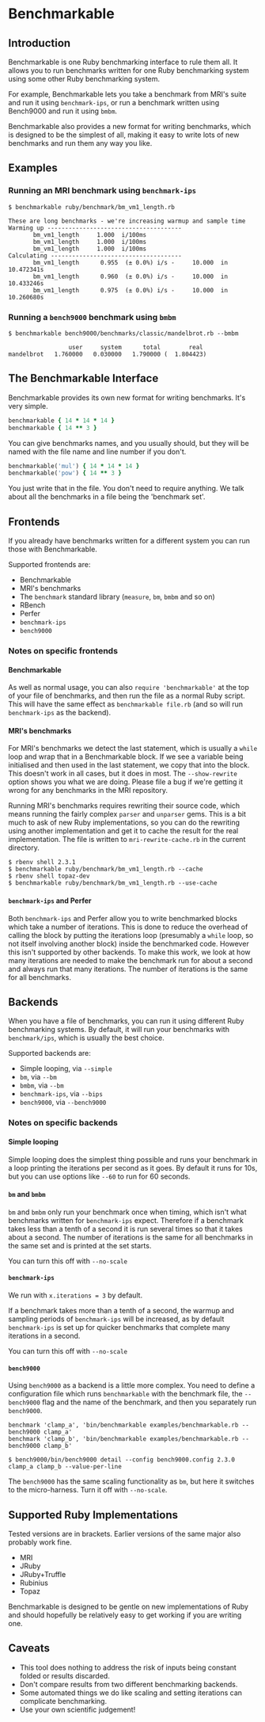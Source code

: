 # Benchmarkable

## Introduction

Benchmarkable is one Ruby benchmarking interface to rule them all. It allows
you to run benchmarks written for one Ruby benchmarking system using some other
Ruby benchmarking system.

For example, Benchmarkable lets you take a benchmark from MRI's suite and run
it using `benchmark-ips`, or run a benchmark written using Bench9000 and run
it using `bmbm`.

Benchmarkable also provides a new format for writing benchmarks, which is
designed to be the simplest of all, making it easy to write lots of new
benchmarks and run them any way you like.

## Examples

### Running an MRI benchmark using `benchmark-ips`

```
$ benchmarkable ruby/benchmark/bm_vm1_length.rb

These are long benchmarks - we're increasing warmup and sample time
Warming up --------------------------------------
       bm_vm1_length     1.000  i/100ms
       bm_vm1_length     1.000  i/100ms
       bm_vm1_length     1.000  i/100ms
Calculating -------------------------------------
       bm_vm1_length      0.955  (± 0.0%) i/s -     10.000  in  10.472341s
       bm_vm1_length      0.960  (± 0.0%) i/s -     10.000  in  10.433246s
       bm_vm1_length      0.975  (± 0.0%) i/s -     10.000  in  10.260680s
```

### Running a `bench9000` benchmark using `bmbm`

```
$ benchmarkable bench9000/benchmarks/classic/mandelbrot.rb --bmbm

                 user     system      total        real
mandelbrot   1.760000   0.030000   1.790000 (  1.804423)
```

## The Benchmarkable Interface

Benchmarkable provides its own new format for writing benchmarks. It's very
simple.

```ruby
benchmarkable { 14 * 14 * 14 }
benchmarkable { 14 ** 3 }
```

You can give benchmarks names, and you usually should, but they will be named
with the file name and line number if you don't.

```ruby
benchmarkable('mul') { 14 * 14 * 14 }
benchmarkable('pow') { 14 ** 3 }
```

You just write that in the file. You don't need to require anything. We talk
about all the benchmarks in a file being the 'benchmark set'.

## Frontends

If you already have benchmarks written for a different system you can run those
with Benchmarkable.

Supported frontends are:

* Benchmarkable
* MRI's benchmarks
* The `benchmark` standard library (`measure`, `bm`, `bmbm` and so on)
* RBench
* Perfer
* `benchmark-ips`
* `bench9000`

### Notes on specific frontends

#### Benchmarkable

As well as normal usage, you can also `require 'benchmarkable'` at the top of
your file of benchmarks, and then run the file as a normal Ruby script. This
will have the same effect as `benchmarkable file.rb` (and so will run
`benchmark-ips` as the backend).

#### MRI's benchmarks

For MRI's benchmarks we detect the last statement, which is usually a `while`
loop and wrap that in a Benchmarkable block. If we see a variable being
initialised and then used in the last statement, we copy that into the block.
This doesn't work in all cases, but it does in most. The `--show-rewrite` option
shows you what we are doing. Please file a bug if we're getting it wrong for any
benchmarks in the MRI repository.

Running MRI's benchmarks requires rewriting their source code, which means
running the fairly complex `parser` and `unparser` gems. This is a bit much to
ask of new Ruby implementations, so you can do the rewriting using another
implementation and get it to cache the result for the real implementation. The
file is written to `mri-rewrite-cache.rb` in the current directory.

```
$ rbenv shell 2.3.1
$ benchmarkable ruby/benchmark/bm_vm1_length.rb --cache
$ rbenv shell topaz-dev
$ benchmarkable ruby/benchmark/bm_vm1_length.rb --use-cache
```

#### `benchmark-ips` and Perfer

Both `benchmark-ips` and Perfer allow you to write benchmarked blocks which
take a number of iterations. This is done to reduce the overhead of calling
the block by putting the iterations loop (presumably a `while` loop, so not
itself involving another block) inside the benchmarked code. However this isn't
supported by other backends. To make this work, we look at how many iterations
are needed to make the benchmark run for about a second and always run that
many iterations. The number of iterations is the same for all benchmarks.

## Backends

When you have a file of benchmarks, you can run it using different Ruby
benchmarking systems. By default, it will run your benchmarks with
`benchmark/ips`, which is usually the best choice.

Supported backends are:

* Simple looping, via `--simple`
* `bm`, via `--bm`
* `bmbm`, via `--bm`
* `benchmark-ips`, via `--bips`
* `bench9000`, via `--bench9000`

### Notes on specific backends

#### Simple looping

Simple looping does the simplest thing possible and runs your benchmark in a
loop printing the iterations per second as it goes. By default it runs for
10s, but you can use options like `--60` to run for 60 seconds.

#### `bm` and `bmbm`

`bm` and `bmbm` only run your benchmark once when timing, which isn't what
benchmarks written for `benchmark-ips` expect. Therefore if a benchmark takes
less than a tenth of a second it is run several times so that it takes about a
second. The number of iterations is the same for all benchmarks in the same set
and is printed at the set starts.

You can turn this off with `--no-scale`

#### `benchmark-ips`

We run with `x.iterations = 3` by default.

If a benchmark takes more than a tenth of a second, the warmup and sampling
periods of `benchmark-ips` will be increased, as by default `benchmark-ips` is
set up for quicker benchmarks that complete many iterations in a second.

You can turn this off with `--no-scale`

#### `bench9000`

Using `bench9000` as a backend is a little more complex. You need to define a
configuration file which runs `benchmarkable` with the benchmark file, the
`--bench9000` flag and the name of the benchmark, and then you separately run
`bench9000`.

```
benchmark 'clamp_a', 'bin/benchmarkable examples/benchmarkable.rb --bench9000 clamp_a'
benchmark 'clamp_b', 'bin/benchmarkable examples/benchmarkable.rb --bench9000 clamp_b'
```

```
$ bench9000/bin/bench9000 detail --config bench9000.config 2.3.0 clamp_a clamp_b --value-per-line
```

The `bench9000` has the same scaling functionality as `bm`, but here it switches
to the micro-harness. Turn it off with `--no-scale`.

## Supported Ruby Implementations

Tested versions are in brackets. Earlier versions of the same major also
probably work fine.

* MRI
* JRuby
* JRuby+Truffle
* Rubinius
* Topaz

Benchmarkable is designed to be gentle on new implementations of Ruby and
should hopefully be relatively easy to get working if you are writing one.

## Caveats

* This tool does nothing to address the risk of inputs being constant folded or
results discarded.
* Don't compare results from two different benchmarking backends.
* Some automated things we do like scaling and setting iterations can
complicate benchmarking.
* Use your own scientific judgement!
